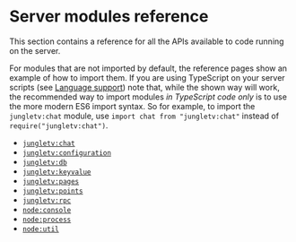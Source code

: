 # Server modules reference

This section contains a reference for all the APIs available to code running on the server.

For modules that are not imported by default, the reference pages show an example of how to import them.
If you are using TypeScript on your server scripts (see [Language support](/manual/languages.md)) note that, while the shown way will work, the recommended way to import modules _in TypeScript code only_ is to use the more modern ES6 import syntax.
So for example, to import the `jungletv:chat` module, use `import chat from "jungletv:chat"` instead of `require("jungletv:chat")`.

<!--  keep this in sync with _sidebar.md -->

- [`jungletv:chat`](/reference/server/jungletv_chat.md)
- [`jungletv:configuration`](/reference/server/jungletv_configuration.md)
- [`jungletv:db`](/reference/server/jungletv_db.md)
- [`jungletv:keyvalue`](/reference/server/jungletv_keyvalue.md)
- [`jungletv:pages`](/reference/server/jungletv_pages.md)
- [`jungletv:points`](/reference/server/jungletv_points.md)
- [`jungletv:rpc`](/reference/server/jungletv_rpc.md)
- [`node:console`](/reference/server/node_console.md)
- [`node:process`](/reference/server/node_process.md)
- [`node:util`](/reference/server/node_util.md)